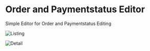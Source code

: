 # Order and Paymentstatus Editor

Simple Editor for Order and Paymentstatus Editing

![Listing](http://i.imgur.com/mPcd9jD.png)

![Detail](http://i.imgur.com/Tt4lxK6.png)
